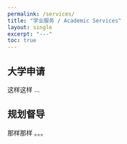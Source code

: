 ```yaml
---
permalink: /services/
title: "学业服务 / Academic Services"
layout: single
excerpt: "---"
toc: true
---
```


## 大学申请
这样这样
...

## 规划督导
那样那样
。。。
